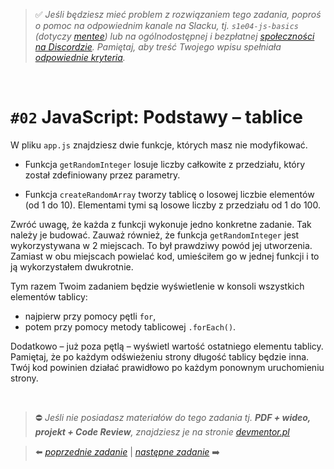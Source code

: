 > :white_check_mark: *Jeśli będziesz mieć problem z rozwiązaniem tego zadania, poproś o pomoc na odpowiednim kanale na Slacku, tj. `s1e04-js-basics` (dotyczy [mentee](https://devmentor.pl/mentoring-javascript/)) lub na ogólnodostępnej i bezpłatnej [społeczności na Discordzie](https://devmentor.pl/discord). Pamiętaj, aby treść Twojego wpisu spełniała [odpowiednie kryteria](https://devmentor.pl/jak-prosic-o-pomoc/).*

&nbsp;

# `#02` JavaScript: Podstawy – tablice

W pliku `app.js` znajdziesz dwie funkcje, których masz nie modyfikować.

- Funkcja `getRandomInteger` losuje liczby całkowite z przedziału, który został zdefiniowany przez parametry.

- Funkcja `createRandomArray` tworzy tablicę o losowej liczbie elementów (od 1 do 10). Elementami tymi są losowe liczby z przedziału od 1 do 100. 

Zwróć uwagę, że każda z funkcji wykonuje jedno konkretne zadanie. 
Tak należy je budować. 
Zauważ również, że funkcja `getRandomInteger` jest wykorzystywana w 2 miejscach. To był prawdziwy powód jej utworzenia. 
Zamiast w obu miejscach powielać kod, umieściłem go w jednej funkcji i to ją wykorzystałem dwukrotnie.

Tym razem Twoim zadaniem będzie wyświetlenie w konsoli wszystkich elementów tablicy:
- najpierw przy pomocy pętli `for`,
- potem przy pomocy metody tablicowej `.forEach()`.

Dodatkowo – już poza pętlą – wyświetl wartość ostatniego elementu tablicy. Pamiętaj, że po każdym odświeżeniu strony długość tablicy będzie inna. Twój kod powinien działać prawidłowo po każdym ponownym uruchomieniu strony.


&nbsp;
> :no_entry: *Jeśli nie posiadasz materiałów do tego zadania tj. **PDF + wideo, projekt + Code Review**, znajdziesz je na stronie [devmentor.pl](https://devmentor.pl/workshop-js-basics/)*

> :arrow_left: [*poprzednie zadanie*](./../01) | [*następne zadanie*](./../03) :arrow_right:

